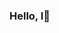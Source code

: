 ### Hello, I👋

<!--
**vaibhav123-dev/vaibhav123-dev** is a ✨ _special_ ✨ repository because its `README.md` (this file) appears on your GitHub profile.

Here are some ideas to get you started:

- 🔭 I’m currently working on ...
- 🌱 I’m currently learning full stack web development.
- 👯 I’m looking to collaborate on ...
- 🤔 I’m looking for help with ...
- 💬 Ask me about HTML, CSS, JS.
- 📫 How to reach me:Twitter-@vaibhav61104399, Gmail-vabdarwekar00@gmail.com
- 😄 Pronouns: ...
- ⚡ Fun fact: ...
-->
